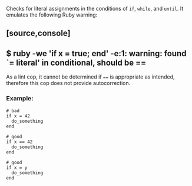 Checks for literal assignments in the conditions of `if`, `while`, and `until`.
It emulates the following Ruby warning:

[source,console]
----
$ ruby -we 'if x = true; end'
-e:1: warning: found `= literal' in conditional, should be ==
----

As a lint cop, it cannot be determined if `==` is appropriate as intended,
therefore this cop does not provide autocorrection.

### Example:

    # bad
    if x = 42
      do_something
    end

    # good
    if x == 42
      do_something
    end

    # good
    if x = y
      do_something
    end
